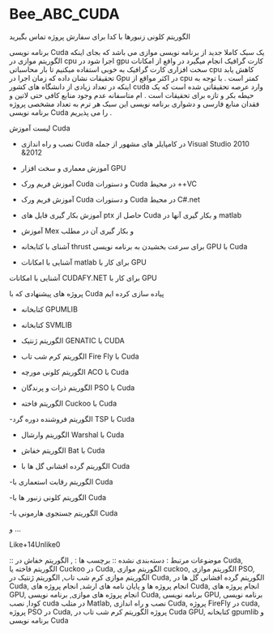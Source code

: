 Bee_ABC_CUDA
============

 الگوریتم کلونی زنبورها با کدا  برای سفارش پروژه تماس بگیرید 

برنامه نویسی Cuda یک سبک کاملا جدید از برنامه نویسی موازی می باشد که بجای اینکه الگوریتم موازی در cpu اجرا شود در gpu کارت گرافیک انجام میگیرد در واقع از امکانات سخت افزاری کارت گرافیک به خوبی استفاده میکنیم تا بار محاسباتی cpu  کاهش یابد تحقیقات نشان داده که زمان اجرا در Gpu در اکثر مواقع از cpu کمتر است . با توجه به اینکه در تعداد زیادی از دانشگاه های کشور cuda وارد عرصه تحقیقاتی شده است که یک حیطه بکر و تازه برای تحقیقات است . ام متاسفانه عدم وجود منابع کافی حتی لاتین و فقدان منابع فارسی و دشواری برنامه نویسی این سبک هر ترم به تعداد مشخصی پروژه برنامه نویسی Cuda را می پذیریم .

لیست آموزش Cuda

- نصب و راه اندازی Cuda در کامپایلر های مشهور از جمله Visual Studio 2010 &2012

- آموزش معماری و سخت افزار GPU

- آموزش فریم ورک Cuda و دستورات Cuda  در محیط ++VC

 - آموزش فریم ورک Cuda و دستورات Cuda  در محیط C#.net

- آموزش بکار گیری فایل های ptx حاصل از Cuda  و بکار گیری آنها در matlab

- آموزش Mex و بکار گیری آن در مطلب

- آشنای با کتابخانه thrust برای سرعت بخشیدن به برنامه نویسی GPU با Cuda

- آشنایی با امکانات matlab برای کار با GPU

 آشنایی با امکانات CUDAFY.NET برای کار با GPU

پروژه های پیشنهادی که با Cuda پیاده سازی کرده ایم

- کتابخانه GPUMLIB

- کتابخانه SVMLIB

 - الگوریتم ژنتیک GENATIC با CUDA

- الگوریتم کرم شب تاب Fire Fly با Cuda

- الگوریتم کلونی مورچه ACO با Cuda

- الگوریتم ذرات و پرندگان PSO با Cuda

- الگوریتم فاخته Cuckoo با Cuda

-الگوریتم فروشنده دوره گرد TSP با Cuda

- الگوریتم وارشال Warshal با Cuda

- الگوریتم خفاش Bat با Cuda

- الگوریتم گرده افشانی گل ها با Cuda

-الگوریتم رقابت استعماری با Cuda

-الگوریتم کلونی زنبور ها با Cuda

-الگوریتم جستجوی هارمونی با Cuda

و …

Like+14Unlike0  


:: موضوعات مرتبط : دسته‌بندی نشده
:: برچسب ها : , الگوریتم خفاش در Cuda, الگوریتم فاخته یا Cuckoo در Cuda, الگوریتم موازی cuckoo, الگوریتم موازی PSO, الگوریتم موازی کرم شب تاب, الگوریتم ژنتیک در Cuda, الگوریتم گرده افشانی گل ها در Cuda, انجام پروژه ها و پایان نامه های ارشد, انجام پروژه های Cuda, انجام پروژه های GPU, انجام پروژه های موازی, برنامه نویسی Cuda, برنامه نویسی GPU, برنامه نویسی کودا, نصب cuda در متلب Matlab, نصب و راه اندازی Cuda, پروژه FireFly در cuda, پروژه PSO در Cuda, پروژه الگوریتم کرم شب تاب در Cuda GPU, کتابخانه gpumlib و برنامه نویسی Cuda

